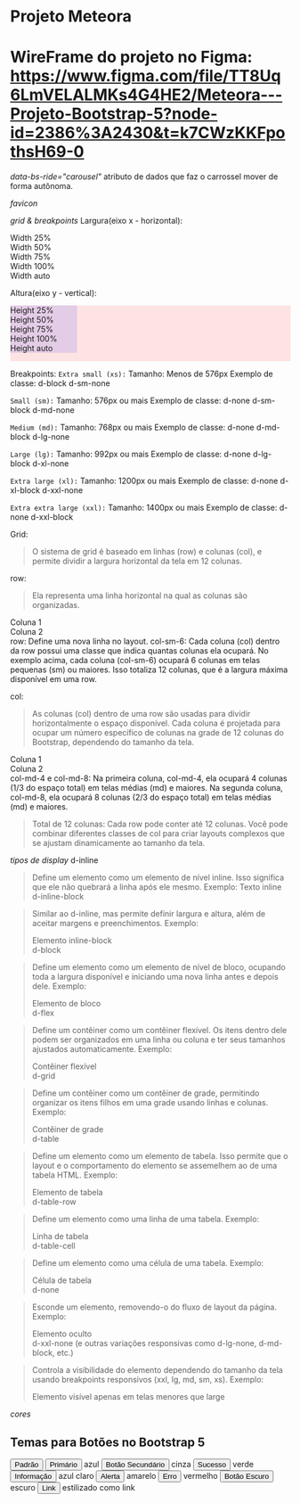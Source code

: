 # Projeto Meteora #

# WireFrame do projeto no Figma: https://www.figma.com/file/TT8Uq6LmVELALMKs4G4HE2/Meteora---Projeto-Bootstrap-5?node-id=2386%3A2430&t=k7CWzKKFpothsH69-0

*data-bs-ride="carousel"* atributo de dados que faz o carrossel mover de forma autônoma.

*favicon*
<link rel="shortcut icon" href="#caminho" type="image/x-icon">

*grid & breakpoints*
Largura(eixo x - horizontal):
<div class="w-25 p-3">Width 25%</div>
<div class="w-50 p-3">Width 50%</div>
<div class="w-75 p-3">Width 75%</div>
<div class="w-100 p-3">Width 100%</div>
<div class="w-auto p-3">Width auto</div>

Altura(eixo y - vertical):
<div style="height: 100px; background-color: rgba(255,0,0,0.1);">
  <div class="h-25 d-inline-block" style="width: 120px; background-color: rgba(0,0,255,.1)">Height 25%</div>
  <div class="h-50 d-inline-block" style="width: 120px; background-color: rgba(0,0,255,.1)">Height 50%</div>
  <div class="h-75 d-inline-block" style="width: 120px; background-color: rgba(0,0,255,.1)">Height 75%</div>
  <div class="h-100 d-inline-block" style="width: 120px; background-color: rgba(0,0,255,.1)">Height 100%</div>
  <div class="h-auto d-inline-block" style="width: 120px; background-color: rgba(0,0,255,.1)">Height auto</div>
</div>

Breakpoints:
``Extra small (xs):``
Tamanho: Menos de 576px
Exemplo de classe: d-block d-sm-none

``Small (sm):``
Tamanho: 576px ou mais
Exemplo de classe: d-none d-sm-block d-md-none

``Medium (md):``
Tamanho: 768px ou mais
Exemplo de classe: d-none d-md-block d-lg-none

``Large (lg):``
Tamanho: 992px ou mais
Exemplo de classe: d-none d-lg-block d-xl-none

``Extra large (xl):``
Tamanho: 1200px ou mais
Exemplo de classe: d-none d-xl-block d-xxl-none

``Extra extra large (xxl):``
Tamanho: 1400px ou mais
Exemplo de classe: d-none d-xxl-block

Grid:
>O sistema de grid é baseado em linhas (row) e colunas (col), e permite dividir a largura horizontal da tela em 12 colunas.

row:
>Ela representa uma linha horizontal na qual as colunas são organizadas.
<div class="row">
  <div class="col-sm-6">Coluna 1</div>
  <div class="col-sm-6">Coluna 2</div>
</div>
row: Define uma nova linha no layout.
col-sm-6: Cada coluna (col) dentro da row possui uma classe que indica quantas colunas ela ocupará. No exemplo acima, cada coluna (col-sm-6) ocupará 6 colunas em telas pequenas (sm) ou maiores. Isso totaliza 12 colunas, que é a largura máxima disponível em uma row.

col:
>As colunas (col) dentro de uma row são usadas para dividir horizontalmente o espaço disponível. Cada coluna é projetada para ocupar um número específico de colunas na grade de 12 colunas do Bootstrap, dependendo do tamanho da tela.
<div class="row">
  <div class="col-md-4">Coluna 1</div>
  <div class="col-md-8">Coluna 2</div>
</div>
col-md-4 e col-md-8: Na primeira coluna, col-md-4, ela ocupará 4 colunas (1/3 do espaço total) em telas médias (md) e maiores. Na segunda coluna, col-md-8, ela ocupará 8 colunas (2/3 do espaço total) em telas médias (md) e maiores.

>Total de 12 colunas: Cada row pode conter até 12 colunas. Você pode combinar diferentes classes de col para criar layouts complexos que se ajustam dinamicamente ao tamanho da tela.

*tipos de display*
d-inline

>Define um elemento como um elemento de nível inline. Isso significa que ele não quebrará a linha após ele mesmo.
Exemplo: <span class="d-inline">Texto inline</span>
d-inline-block

>Similar ao d-inline, mas permite definir largura e altura, além de aceitar margens e preenchimentos.
Exemplo: <div class="d-inline-block">Elemento inline-block</div>
d-block

>Define um elemento como um elemento de nível de bloco, ocupando toda a largura disponível e iniciando uma nova linha antes e depois dele.
Exemplo: <div class="d-block">Elemento de bloco</div>
d-flex

>Define um contêiner como um contêiner flexível. Os itens dentro dele podem ser organizados em uma linha ou coluna e ter seus tamanhos ajustados automaticamente.
Exemplo: <div class="d-flex">Contêiner flexível</div>
d-grid

>Define um contêiner como um contêiner de grade, permitindo organizar os itens filhos em uma grade usando linhas e colunas.
Exemplo: <div class="d-grid">Contêiner de grade</div>
d-table

>Define um elemento como um elemento de tabela. Isso permite que o layout e o comportamento do elemento se assemelhem ao de uma tabela HTML.
Exemplo: <div class="d-table">Elemento de tabela</div>
d-table-row

>Define um elemento como uma linha de uma tabela.
Exemplo: <div class="d-table-row">Linha de tabela</div>
d-table-cell

>Define um elemento como uma célula de uma tabela.
Exemplo: <div class="d-table-cell">Célula de tabela</div>
d-none

>Esconde um elemento, removendo-o do fluxo de layout da página.
Exemplo: <div class="d-none">Elemento oculto</div>
d-xxl-none (e outras variações responsivas como d-lg-none, d-md-block, etc.)

>Controla a visibilidade do elemento dependendo do tamanho da tela usando breakpoints responsivos (xxl, lg, md, sm, xs).
Exemplo: <div class="d-lg-none">Elemento visível apenas em telas menores que large</div>

*cores*
<h2 class="text-center mt-5 mb-3">Temas para Botões no Bootstrap 5</h2>
<div class="d-flex justify-content-center gap-2">
  <button type="button" class="btn btn-default border-dark-subtle">Padrão</button>
  <button type="button" class="btn btn-primary">Primário</button> azul
  <button type="button" class="btn btn-secondary">Botão Secundário</button> cinza
  <button type="button" class="btn btn-success">Sucesso</button> verde
  <button type="button" class="btn btn-info">Informação</button> azul claro
  <button type="button" class="btn btn-warning">Alerta</button> amarelo
  <button type="button" class="btn btn-danger">Erro</button> vermelho
  <button type="button" class="btn btn-dark">Botão Escuro</button> escuro
  <button type="button" class="btn btn-link">Link</button> estilizado como link
</div>